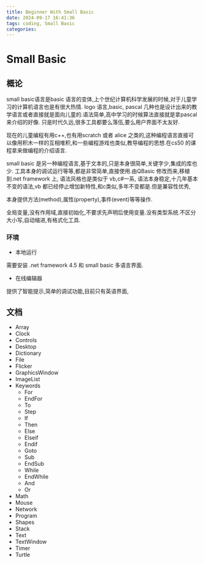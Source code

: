 ```yaml
---
title: Beginner With Small Basic
date: 2024-09-17 16:41:36
tags: coding, Small Basic	
categories: 
---
```


# Small Basic

## 概论

small basic语言是basic 语言的变体,上个世纪计算机科学发展的时候,对于儿童学习的计算机语言也是有很大热情. logo 语言,basic, pascal 几种也是设计出来的教学语言或者直接就是面向儿童的.语法简单,高中学习的时候算法直接就是拿pascal 来介绍的好像. 只是时代久远,很多工具都要么落伍,要么用户界面不太友好.

现在的儿童编程有用c++,也有用scratch 或者 alice 之类的,这种编程语言直接可以像用积木一样的互相堆积,和一些编程游戏也类似,教导编程的思想.在cs50 的课程拿来做编程的介绍语言.



small basic 是另一种编程语言,基于文本的,只是本身很简单,关键字少,集成的库也少. 工具本身的调试运行等等,都是非常简单,直接使用.由QBasic 修改而来,移植到.net framework 上, 语法风格也是类似于 vb,c#一系, 语法本身稳定,十几年基本不变的语法,vb 都已经停止增加新特性,和c类似,多年不变都是.但是兼容性优秀,

本身提供方法(method),属性(property),事件(event)等等操作.

全局变量,没有作用域,直接初始化,不要求先声明后使用变量.没有类型系统.不区分大小写,自动缩进,有格式化工具.

### 环境

* 本地运行

需要安装 .net framework 4.5 和 small basic 多语言界面.

* 在线编辑器

提供了智能提示,简单的调试功能,目前只有英语界面,

## 文档

* Array
* Clock
* Controls
* Desktop
* Dictionary
* File
* Flicker
* GraphicsWindow
* ImageList
* Keywords
  * For
  * EndFor
  * To
  * Step
  * If
  * Then
  * Else
  * Elseif
  * Endif
  * Goto
  * Sub
  * EndSub
  * While
  * EndWhile
  * And
  * Or
* Math
* Mouse
* Network
* Program
* Shapes
* Stack
* Text
* TextWindow
* Timer
* Turtle
